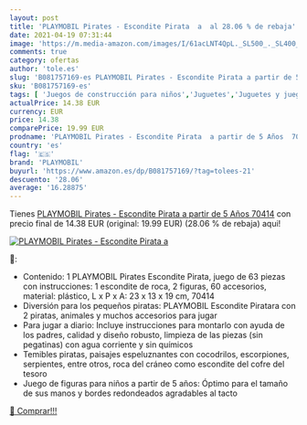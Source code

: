 ```yaml
---
layout: post
title: 'PLAYMOBIL Pirates - Escondite Pirata  a  al 28.06 % de rebaja'
date: 2021-04-19 07:31:44
image: 'https://m.media-amazon.com/images/I/61acLNT4QpL._SL500_._SL400_.jpg'
comments: true
category: ofertas
author: 'tole.es'
slug: 'B081757169-es PLAYMOBIL Pirates - Escondite Pirata a partir de 5 Años 70414'
sku: 'B081757169-es'
tags: [ 'Juegos de construcción para niños','Juguetes','Juguetes y juegos','playmobil', ]
actualPrice: 14.38 EUR
currency: EUR
price: 14.38
comparePrice: 19.99 EUR
prodname: 'PLAYMOBIL Pirates - Escondite Pirata  a partir de 5 Años  70414'
country: 'es'
flag: '🇪🇸'
brand: 'PLAYMOBIL'
buyurl: 'https://www.amazon.es/dp/B081757169/?tag=tolees-21'
descuento: '28.06'
average: '16.28875'
---
```


Tienes [PLAYMOBIL Pirates - Escondite Pirata  a partir de 5 Años  70414](https://www.amazon.es/dp/B081757169/?tag=tolees-21) con precio final de  14.38 EUR (original: 19.99 EUR) (28.06 %  de rebaja) aqui!

[![PLAYMOBIL Pirates - Escondite Pirata  a ](https://m.media-amazon.com/images/I/61acLNT4QpL._SL500_._SL400_.jpg)](https://www.amazon.es/dp/B081757169/?tag=tolees-21)

🔎:

- Contenido: 1 PLAYMOBIL Pirates Escondite Pirata, juego de 63 piezas con instrucciones: 1 escondite de roca, 2 figuras, 60 accesorios, material: plástico, L x P x A: 23 x 13 x 19 cm, 70414
- Diversión para los pequeños piratas: PLAYMOBIL Escondite Piratara con 2 piratas, animales y muchos accesorios para jugar
- Para jugar a diario: Incluye instrucciones para montarlo con ayuda de los padres, calidad y diseño robusto, limpieza de las piezas (sin pegatinas) con agua corriente y sin químicos
- Temibles piratas, paisajes espeluznantes con cocodrilos, escorpiones, serpientes, entre otros, roca del cráneo como escondite del cofre del tesoro
- Juego de figuras para niños a partir de 5 años: Óptimo para el tamaño de sus manos y bordes redondeados agradables al tacto

[🛒 Comprar!!!](https://www.amazon.es/dp/B081757169/?tag=tolees-21)
